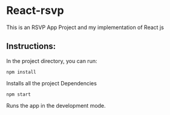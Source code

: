 # React-rsvp
This is an RSVP App Project and my implementation of React js

## Instructions:
In the project directory, you can run:

```shell
npm install
```
Installs all the project Dependencies

```shell
npm start
```
Runs the app in the development mode.
